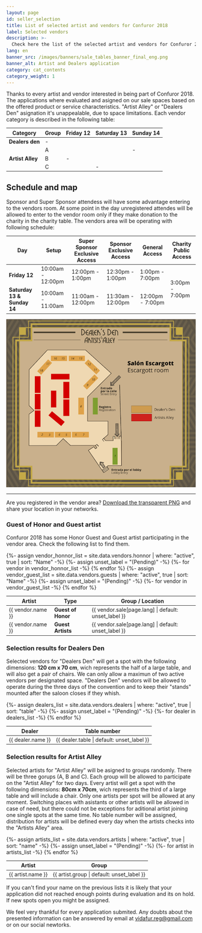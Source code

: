```yaml
---
layout: page
id: seller_selection
title: List of selected artist and vendors for Confuror 2018
label: Selected vendors
description: >-
  Check here the list of the selected artist and vendors for Confuror 2018 Artist Alley and Dealers Den.
lang: en
banner_src: /images/banners/sale_tables_banner_final_eng.png
banner_alt: Artist and Dealers application
category: cat_contents
category_weight: 1
---
```


Thanks to every artist and vendor interested in being part of Confuror 2018. The applications where evaluated and asigned on our sale spaces based on the offered product or service characteristics. "Artist Alley" or "Dealers Den" asignation it's unappealable, due to space limitations. Each vendor category is described in the following table:

<div class="vendors-table__wrapper">
  <table class="vendors-table--schedule">
    <thead>
      <tr>
        <th>Category</th>
        <th>Group</th>
        <th>Friday 12</th>
        <th>Saturday 13</th>
        <th>Sunday 14</th>
      </tr>
    </thead>
    <tbody>
      <tr>
        <td><b>Dealers den</b></td>
        <td>-</td>
        <td><i class="fa fa-check" aria-hidden="true"></i></td>
        <td><i class="fa fa-check" aria-hidden="true"></i></td>
        <td><i class="fa fa-check" aria-hidden="true"></i></td>
      </tr>
      <tr>
        <td rowspan="3"><b>Artist Alley</b></td>
        <td>A</td>
        <td><i class="fa fa-check" aria-hidden="true"></i></td>
        <td><i class="fa fa-check" aria-hidden="true"></i></td>
        <td>-</td>
      </tr>
      <tr>
        <td>B</td>
        <td>-</td>
        <td><i class="fa fa-check" aria-hidden="true"></i></td>
        <td><i class="fa fa-check" aria-hidden="true"></i></td>
      </tr>
      <tr>
        <td>C</td>
        <td><i class="fa fa-check" aria-hidden="true"></i></td>
        <td>-</td>
        <td><i class="fa fa-check" aria-hidden="true"></i></td>
      </tr>
    </tbody>
  </table>
</div>

## Schedule and map

Sponsor and Super Sponsor attendess will have some advantage entering to the vendors room. At some point in the day unregistered attendes will be allowed to enter to the vendor room only if they make donation to the charity in the charity table. The vendors area will be operating with following schedule:

<div class="vendors-table__wrapper">
  <table class="vendors-table--schedule">
    <thead>
      <tr>
        <th>Day</th>
        <th>Setup</th>
        <th>Super Sponsor Exclusive Access</th>
        <th>Sponsor Exclusive Access</th>
        <th>General Access</th>
        <th>Charity Public Access</th>
      </tr>
    </thead>
    <tbody>
      <tr>
        <td><b>Friday 12</b></td>
        <td>10:00am - 12:00pm</td>
        <td>12:00pm - 1:00pm</td>
        <td>12:30pm - 1:00pm</td>
        <td>1:00pm - 7:00pm</td>
        <td rowspan="2">3:00pm - 7:00pm</td>
      </tr>
      <tr>
        <td ><b>Saturday 13 & Sunday 14</b></td>
        <td>10:00am - 11:00am</td>
        <td>11:00am - 12:00pm</td>
        <td>11:30am - 12:00pm</td>
        <td>12:00pm - 7:00pm</td>
      </tr>
    </tbody>
  </table>
</div>

<div class="vendor-area-map">
  <img src="/images/pictures/dealersden_map_only.png" class="vendor-area-map__img" alt="Vendor area map">
  <hr>
  <p>Are you registered in the vendor area? <a href="/downloads/dealersden_map_only_transparent.png" target="_blank">Download the transparent PNG</a> and share your location in your networks.</p>
</div>

### Guest of Honor and Guest artist

Confuror 2018 has some Honor Guest and Guest artist participating in the vendor area. Check the following list to find them.

<div class="vendors-table__wrapper">
  <table class="vendors-table--dealers-den">
    <thead>
      <tr>
        <th>Artist</th>
        <th>Type</th>
        <th>Group / Location</th>
      </tr>
    </thead>
    <tbody>
      {%- assign vendor_honnor_list = site.data.vendors.honnor | where: "active", true | sort: "Name" -%}
      {%- assign unset_label = "(Pending)" -%}
      {%- for vendor in vendor_honnor_list -%}
      <tr>
        <td>{{ vendor.name }}</td>
        <td><b>Guest of Honor</b></td>
        <td>{{ vendor.sale[page.lang] | default: unset_label }}</td>
      </tr>
      {% endfor %}
      {%- assign vendor_guest_list = site.data.vendors.guests | where: "active", true | sort: "Name" -%}
      {%- assign unset_label = "(Pending)" -%}
      {%- for vendor in vendor_guest_list -%}
      <tr>
        <td>{{ vendor.name }}</td>
        <td><b>Guest Artists</b></td>
        <td>{{ vendor.sale[page.lang] | default: unset_label }}</td>
      </tr>
      {% endfor %}
    </tbody>
  </table>
</div>

### Selection results for Dealers Den

Selected vendors for "Dealers Den" will get a spot with the following dimensions: **120 cm x 70 cm**, wich represents the half of a large table, and will also get a pair of chairs. We can only allow a maximun of two active vendors per designated space. "Dealers Den" vendors will be allowed to operate during the three days of the convention and to keep their "stands" mounted after the saloon closes if they whish.

<div class="vendors-table__wrapper">
  <table class="vendors-table--dealers-den">
    <thead>
      <tr>
        <th>Dealer</th>
        <th>Table number</th>
      </tr>
    </thead>
    <tbody>
      {%- assign dealers_list = site.data.vendors.dealers | where: "active", true | sort: "table" -%}
      {%- assign unset_label = "(Pending)" -%}
      {%- for dealer in dealers_list -%}
      <tr>
        <td>{{ dealer.name }}</td>
        <td>{{ dealer.table | default: unset_label }}</td>
      </tr>
      {% endfor %}
    </tbody>
  </table>
</div>

### Selection results for Artist Alley

Selected artists for "Artist Alley" will be asigned to groups randomly. There will be three gorups (A, B and C). Each group will be allowed to participate on the "Artist Alley" for two days. Every artist will get a spot with the following dimensions: **80cm x 70cm**, wich represents the third of a large table and will include a chair. Only one artists per spot will be allowed at any moment. Switching places with asistants or other artists will be allowed in case of need, but there could not be exceptions for aditional artist joining one single spots at the same time. No table number will be assigned, distribution for artists will be defined every day when the artists checks into the "Artists Alley" area.

<div class="vendors-table__wrapper">
  <table class="vendors-table--artist-alley">
    <thead>
      <tr>
        <th>Artist</th>
        <th>Group</th>
      </tr>
    </thead>
    <tbody>
      {%- assign artists_list = site.data.vendors.artists | where: "active", true | sort: "name" -%}
      {%- assign unset_label = "(Pending)" -%}
      {%- for artist in artists_list -%}
      <tr>
        <td>{{ artist.name }}</td>
        <td>{{ artist.group | default: unset_label }}</td>
      </tr>
      {% endfor %}
    </tbody>
  </table>
</div>


If you can't find your name on the previous lists it is likely that your application did not reached enough points during evaluation and its on hold. If new spots open you might be assigned.

We feel very thankful for every application submited. Any doubts about the presented information can be answered by email at [vidafur.reg@gmail.com](mailto:vidafur.reg@gmail.com) or on our social newtorks.